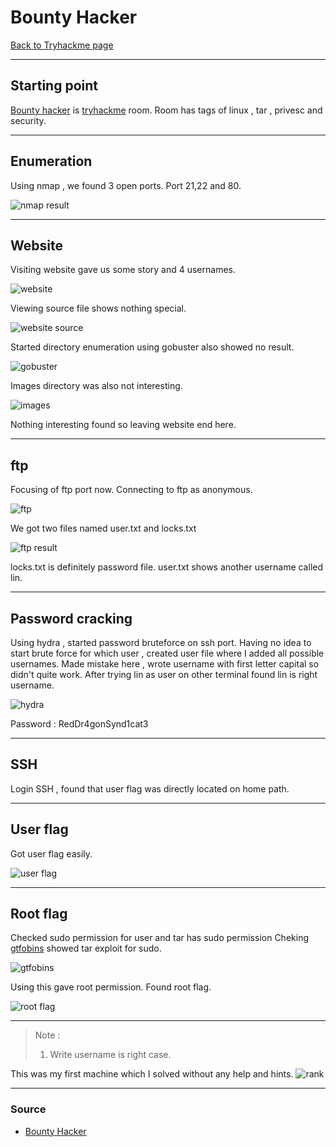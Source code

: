 # Bounty Hacker
[Back to Tryhackme page](../Tryhackme.md)
- --
## Starting point
[Bounty hacker](https://tryhackme.com/room/cowboyhacker) is [tryhackme](https://tryhackme.com) room. Room has tags of linux , tar , privesc and security.
- --
## Enumeration
Using nmap , we found 3 open ports. Port 21,22 and 80. 

![nmap result](nmap%20result.png)
- --
## Website
Visiting website gave us some story and 4 usernames.

![website](website.png)

Viewing source file shows nothing special.

![website source](website%20source.png)

Started directory enumeration using gobuster also showed no result.

![gobuster](gobuster.png)

Images directory was also not interesting.

![images](images.png)

Nothing interesting found so leaving website end here.
- --
## ftp
Focusing of ftp port now.
Connecting to ftp as anonymous.

![ftp](ftp.png)

We got two files named user.txt and locks.txt

![ftp result](ftp%20result.png)

locks.txt is definitely password file.
user.txt shows another username called lin.
- --
## Password cracking
Using hydra , started password bruteforce on ssh port.
Having no idea to start brute force for which user , created user file where I added all possible usernames.
Made mistake here , wrote username with first letter capital so didn't quite work.
After trying lin as user on other terminal found lin is right username.

![hydra](hydra.png)

Password : RedDr4gonSynd1cat3
- --
## SSH
Login SSH , found that user flag was directly located on home path.
- --
## User flag
Got user flag easily.

![user flag](user%20flag.png)
- --
## Root flag
Checked sudo permission for user and tar has sudo permission
Cheking [gtfobins](https://gtfobins.github.io/gtfobins/tar/#sudo) showed tar exploit for sudo.

![gtfobins](gtfobins.png)

Using this gave root permission.
Found root flag.

![root flag](root%20flag.png)

- --
> Note :
> 1. Write username is right case.

This was my first machine which I solved without any help and hints.
![rank](rank.png)

- --
### Source 
- [Bounty Hacker](https://tryhackme.com/room/cowboyhacker)
